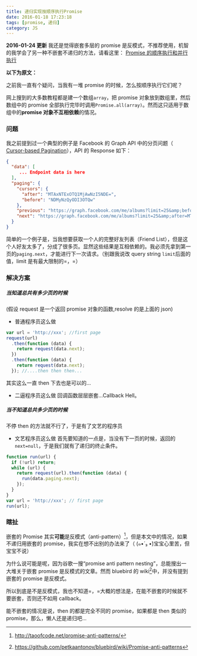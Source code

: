```yaml
---
title: 递归实现按顺序执行Promise
date: 2016-01-18 17:23:18
tags: [promise, 递归]
category: JS
---
```


**2016-01-24 更新**
我还是觉得嵌套多层的 promise 是反模式，不推荐使用，机智的我学会了另一种不嵌套不递归的方法，请看这里：
[Promise 的顺序执行和并行执行](http://sabrinaluo.github.io/tech/2016/01/23/excecute-parallel-promise-and-sequential-promise/)

**以下为原文：**

之前我一直有个疑问，当我有一堆 promise 的时候，怎么按顺序执行它们呢？

网上搜到的大多数教程都是建一个数组`array`，把 promise 对象放到数组里，然后数组中的 promise 全部执行完毕时调用`Promise.all(array)`。然而这只适用于数组中的**promise 对象不互相依赖**的情况。

### 问题

我之前提到过一个典型的例子是 Facebook 的 Graph API 中的分页问题（ [Cursor-based Pagination](https://developers.facebook.com/docs/graph-api/using-graph-api#paging)），API 的 Response 如下：

```json
{
  "data": [
     ... Endpoint data is here
  ],
  "paging": {
    "cursors": {
      "after": "MTAxNTExOTQ1MjAwNzI5NDE=",
      "before": "NDMyNzQyODI3OTQw"
    },
    "previous": "https://graph.facebook.com/me/albums?limit=25&amp;before=NDMyNzQyODI3OTQw",
    "next": "https://graph.facebook.com/me/albums?limit=25&amp;after=MTAxNTExOTQ1MjAwNzI5NDE="
  }
}
```

简单的一个例子是，当我想要获取一个人的完整好友列表（Friend List），但是这个人好友太多了，分成了很多页。显然这些结果是互相依赖的。我必须先拿到第一页的`paging.next`，才能进行下一次请求。（别跟我说改 query string `limit`后面的值，limit 是有最大限制的=，=）

### 解决方案

##### 当知道总共有多少页的时候

(假设 request 是一个返回 promise 对象的函数,resolve 的是上面的 json)

- 普通程序员这么做

```javascript
var url = 'http://xxx'; //first page
request(url)
  .then(function (data) {
    return request(data.next);
  })
  .then(function (data) {
    return request(data.next);
  }); //....then then then...
```

其实这么一直 then 下去也是可以的…

- 二逼程序员这么做
  回调函数层层嵌套…Callback Hell。

##### 当不知道总共多少页的时候

不停 then 的方法就不行了，于是有了文艺的程序员

- 文艺程序员这么做
  首先要知道的一点是，当没有下一页的时候，返回的`next=null`，于是我们就有了递归的终止条件。

```javascript
function run(url) {
  if (!url) return;
  while (url) {
    return request(url).then(function (data) {
      run(data.paging.next);
    });
  }
}
var url = 'http://xxx'; // first page
run(url);
```

### 瞎扯

嵌套的 Promise 其实**可能**是反模式（anti-pattern）[^1]，但是本文中的情况，如果不递归用嵌套的 promise，我实在想不出别的办法来了（ (๑•́ ₃ •̀)宝宝心里苦，但宝宝不说）

为什么说可能是呢，因为谷歌一搜“promise anti pattern nesting”，总能搜出一大堆关于嵌套 promise 是反模式的文章。然而 bluebird 的 wiki[^2]中，并没有提到嵌套的 promise 是反模式。

所以到底是不是反模式，我也不知道=，=大概的想法是，在能不嵌套的时候就不要嵌套，否则还不如用 callback。

能不嵌套的情况是说，then 的都是完全不同的 promise，如果都是 then 类似的 promise，那么，懒人还是递归吧…

[^1]: http://taoofcode.net/promise-anti-patterns/
[^2]: https://github.com/petkaantonov/bluebird/wiki/Promise-anti-patterns
